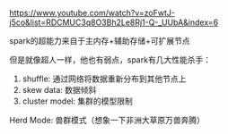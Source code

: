 

https://www.youtube.com/watch?v=zoFwtJ-j5co&list=RDCMUC3q8O3Bh2Le8Rj1-Q-_UUbA&index=6

spark的超能力来自于主内存+辅助存储+可扩展节点

但是就像超人一样，他也有弱点，spark有几大性能杀手：
1. shuffle: 通过网络将数据重新分布到其他节点上
2. skew data: 数据倾斜
3. cluster model: 集群的模型限制

Herd Mode: 兽群模式（想象一下非洲大草原万兽奔腾）


